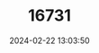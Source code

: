 ---
title: "16731"
category: "Petaurus breviceps"
draft: false
date: 2024-02-22 13:03:50
languages:
  English: ["Sugar Glider"]
---